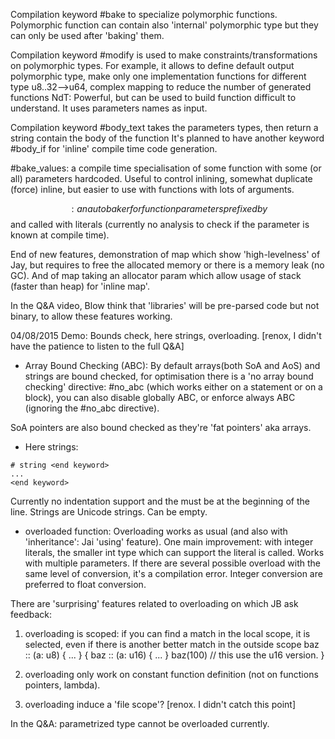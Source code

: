 
Compilation keyword #bake to specialize polymorphic functions.
Polymorphic function can contain also 'internal' polymorphic type but they can only be used after 'baking' them.

Compilation keyword #modify is used to make constraints/transformations on polymorphic types.
	For example, it allows to define default output polymorphic type, make only one implementation functions for different type u8..32-->u64, complex mapping to reduce the number of generated functions
	NdT: Powerful, but can be used to build function difficult to understand. It uses parameters names as input.
	
Compilation keyword #body_text takes the parameters types, then return a string contain the body of the function 
It's planned to have another keyword #body_if for 'inline' compile time code generation.

#bake_values: a compile time specialisation of some function with some (or all) parameters hardcoded.
	Useful to control inlining, somewhat duplicate (force) inline, but easier to use with functions with lots of arguments.
	
$$: an autobaker for function parameters prefixed by $$ and called with literals (currently no analysis to check if the parameter is known at compile time).

End of new features, demonstration of map which show 'high-levelness' of Jay, but requires to free the allocated memory or there is a memory leak (no GC).
And of map taking an allocator param which allow usage of stack (faster than heap) for 'inline map'.

In the Q&A video, Blow think that 'libraries' will be pre-parsed code but not binary, to allow these features working.

04/08/2015 Demo: Bounds check, here strings, overloading. [renox, I didn't have the patience to listen to the full Q&A]

* Array Bound Checking (ABC):
By default arrays(both SoA and AoS) and strings are bound checked, for optimisation there is a 'no array bound checking' directive: #no_abc (which works either on a statement or on a block),
you can also disable globally ABC, or enforce always ABC (ignoring the #no_abc directive).

SoA pointers are also bound checked as they're 'fat pointers' aka arrays.


* Here strings:
```
# string <end keyword>
...
<end keyword>
```
Currently no indentation support and the <end keyword> must be at the beginning of the line.
Strings are Unicode strings. Can be empty.

* overloaded function:
Overloading works as usual (and also with 'inheritance': Jai 'using' feature).
One main improvement: with integer literals, the smaller int type which can support the literal is called.
Works with multiple parameters.
If there are several possible overload with the same level of conversion, it's a compilation error.
Integer conversion are preferred to float conversion.

There are 'surprising' features related to overloading on which JB ask feedback:
1) overloading is scoped: if you can find a match in the local scope, it is selected, even if there is another better match in the outside scope
baz :: (a: u8) { ... }
{
    baz :: (a: u16) { ... }
    baz(100) // this use the u16 version.
}

2) overloading only work on constant function definition (not on functions pointers, lambda).

3) overloading induce a 'file scope'? [renox. I didn't catch this point]

In the Q&A: parametrized type cannot be overloaded currently.


